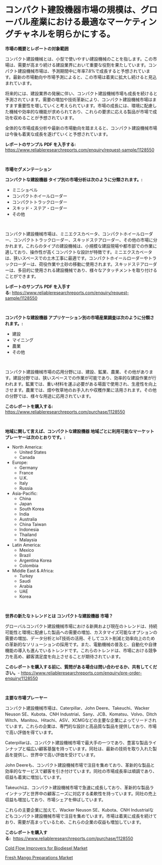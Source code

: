 <p><h1>コンパクト建設機器市場の規模は、グローバル産業における最適なマーケティングチャネルを明らかにする。</h1></p><p><strong>市場の概要とレポートの対象範囲</strong></p>
<p><p>コンパクト建設機械とは、小型で使いやすい建設機械のことを指します。この市場は、需要が高まり続ける建設業界において重要な役割を果たしています。コンパクト建設機械市場は、予測期間中に年率7.8%で成長すると予想されています。最新の市場動向や市場予測によると、この市場は着実に拡大し続けると見込まれています。</p><p>将来的には、建設業界の発展に伴い、コンパクト建設機械市場も成長を続けると予測されています。需要の増加や技術革新により、コンパクト建設機械市場はますます重要性を増していくと考えられています。市場の成長には、環境に配慮した機械や効率的な機能が求められており、これらの要求に応える製品が市場で成功を収めることが予想されています。</p><p>全体的な市場成長分析や最新の市場動向を踏まえると、コンパクト建設機械市場は今後も着実な成長を遂げていくと予想されています。</p></p>
<p><strong>レポートのサンプル PDF を入手する:</strong> <a href="https://www.reliableresearchreports.com/enquiry/request-sample/1128550">https://www.reliableresearchreports.com/enquiry/request-sample/1128550</a></p>
<p>&nbsp;</p>
<p><strong>市場セグメンテーション</strong></p>
<p><strong>コンパクトな建設機器 タイプ別の市場分析は次のように分類されます。:</strong></p>
<p><ul><li>ミニショベル</li><li>コンパクトホイールローダー</li><li>コンパクトトラックローダー</li><li>スキッド・ステア・ローダー</li><li>その他</li></ul></p>
<p>&nbsp;</p>
<p><p>コンパクト建設機械市場は、ミニエクスカベータ、コンパクトホイールローダー、コンパクトトラックローダー、スキッドステアローダー、その他の市場に分かれます。これらのタイプの建設機械は、小規模な建設現場や都市部での作業に適しており、操作性が高くコンパクトな設計が特徴です。ミニエクスカベータは、狭いスペースでの土木工事に最適です。コンパクトホイールローダーやトラックローダーは、荷役作業や土砂の移動に使用されます。スキッドステアローダーは、多目的に使用される建設機械であり、様々なアタッチメントを取り付けることができます。</p></p>
<p><strong>レポートのサンプル PDF を入手する:</strong>&nbsp;<a href="https://www.reliableresearchreports.com/enquiry/request-sample/1128550">https://www.reliableresearchreports.com/enquiry/request-sample/1128550</a></p>
<p>&nbsp;</p>
<p><strong> コンパクトな建設機器 アプリケーション別の市場産業調査は次のように分類されます。:</strong></p>
<p><ul><li>建設</li><li>マイニング</li><li>農業</li><li>その他</li></ul></p>
<p>&nbsp;</p>
<p><p>コンパクト建設機械市場の応用分野には、建設、鉱業、農業、その他があります。建設分野では、狭いスペースでの作業が可能であり、効率的な建設作業が行われます。鉱業では、重い材料を運ぶ必要がある場面で使用され、生産性を向上させます。農業では、畑や牧草地のお手入れや収穫作業に活用されます。その他の分野では、様々な用途に応用されています。</p></p>
<p><strong>このレポートを購入する:</strong>&nbsp; <a href="https://www.reliableresearchreports.com/purchase/1128550">https://www.reliableresearchreports.com/purchase/1128550</a></p>
<p>&nbsp;</p>
<p><strong>地域に関して言えば、コンパクトな建設機器 地域ごとに利用可能なマーケットプレーヤーは次のとおりです。:</strong></p>
<p><ul>
    <li>
        North America:
        <ul>
            <li>United States</li>
            <li>Canada</li>
        </ul>
    </li>
    <li>
        Europe:
        <ul>
            <li>Germany</li>
            <li>France</li>
            <li>U.K.</li>
            <li>Italy</li>
            <li>Russia</li>
        </ul>
    </li>
    <li>
        Asia-Pacific:
        <ul>
            <li>China</li>
            <li>Japan</li>
            <li>South Korea</li>
            <li>India</li>
            <li>Australia</li>
            <li>China Taiwan</li>
            <li>Indonesia</li>
            <li>Thailand</li>
            <li>Malaysia</li>
        </ul>
    </li>
    <li>
        Latin America:
        <ul>
            <li>Mexico</li>
            <li>Brazil</li>
            <li>Argentina Korea</li>
            <li>Colombia</li>
        </ul>
    </li>
    <li>
        Middle East & Africa:
        <ul>
            <li>Turkey</li>
            <li>Saudi</li>
            <li>Arabia</li>
            <li>UAE</li>
            <li>Korea</li>
        </ul>
    </li>
    </ul></p>
<p>&nbsp;</p>
<p><strong>世界の新たなトレンドとは コンパクトな建設機器 市場？</strong></p>
<p><p>グローバルコンパクト建設機械市場における新興および現在のトレンドは、持続可能性と環境に配慮した製品への需要の増加、カスタマイズ可能なオプションの需要の増加、データ分析とIoT技術の活用、そしてコスト削減と効率向上のための革新的なソリューションの採用です。また、電動機械の普及と、自動化や自律機能の導入も進んでいるトレンドです。これらのトレンドは、市場における競争力を高め、顧客満足度を向上させることが期待されています。</p></p>
<p><strong>このレポートを購入する前に、質問がある場合は問い合わせるか、共有してください。</strong>- <a href="https://www.reliableresearchreports.com/enquiry/pre-order-enquiry/1128550">https://www.reliableresearchreports.com/enquiry/pre-order-enquiry/1128550</a></p>
<p>&nbsp;</p>
<p><strong>主要な市場プレーヤー</strong></p>
<p><p>コンパクト建設機械市場は、Caterpillar、John Deere、Takeuchi、Wacker Neuson SE、Kubota、CNH Industrial、Sany、JCB、Komatsu、Volvo、Ditch Witch、Manitou、Hitachi、ASV、XCMGなどの主要な企業によってリードされています。これらの企業は、専門的な設計と高品質な製品を提供しており、市場で高い評価を得ています。</p><p>Caterpillarは、コンパクト建設機械市場で最大手の一つであり、豊富な製品ラインナップと幅広い顧客基盤を持っています。同社は、最新の技術を取り入れた製品を提供し、世界中で高い評価を受けています。</p><p>John Deereも、コンパクト建設機械市場で注目を集めており、革新的な製品と効率的なサービスで顧客を引き付けています。同社の市場成長率は順調であり、収益も着実に増加しています。</p><p>Takeuchiは、コンパクト建設機械市場で急速に成長しており、革新的な製品ラインナップと世界中の顧客ニーズに対応する柔軟性を持っています。同社の売上収益も増加しており、市場シェアを伸ばしています。</p><p>これらの主要企業に加えて、Wacker Neuson SE、Kubota、CNH Industrialなどもコンパクト建設機械市場で注目を集めています。市場は着実に成長を続けており、需要が高まっているため、これらの企業の収益も増加しています。</p></p>
<p><strong>このレポートを購入する:</strong>&nbsp;&nbsp;<a href="https://www.reliableresearchreports.com/purchase/1128550">https://www.reliableresearchreports.com/purchase/1128550</a></p>
<p><p><a href="https://github.com/Angelnienowdseej3e45z3p8c/Market-Research-Report-List-1/blob/main/cold-flow-improvers-for-biodiesel-market.md">Cold Flow Improvers for Biodiesel Market</a></p><p><a href="https://extreme-scabiosa-c81.notion.site/Fresh-Mango-Preparations-Market-Provides-Detailed-Segmentation-of-this-Market-based-on-Type-Applica-c31b6dca00dc4a0286575209f4006ae2">Fresh Mango Preparations Market</a></p></p>